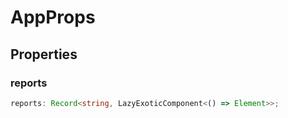 # AppProps

## Properties

### reports

```ts
reports: Record<string, LazyExoticComponent<() => Element>>;
```

